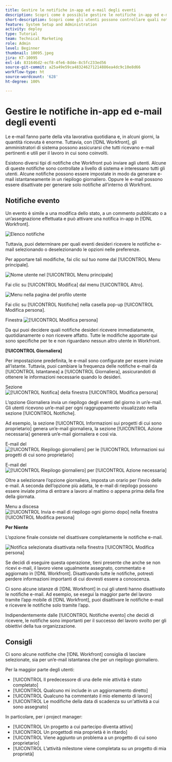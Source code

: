 ```yaml
---
title: Gestire le notifiche in-app ed e-mail degli eventi
description: Scopri come è possibile gestire le notifiche in-app ed e-mail, in modo da ricevere e-mail pertinenti e utili al proprio lavoro.
short-description: Scopri come gli utenti possono controllare quali notifiche in-app ed e-mail ricevono.
feature: System Setup and Administration
activity: deploy
type: Tutorial
team: Technical Marketing
role: Admin
level: Beginner
thumbnail: 10095.jpeg
jira: KT-10095
exl-id: 831646d2-ecf8-4fe6-8d4e-8c5fc233ed56
source-git-commit: a25a49e59ca483246271214886ea4dc9c10e8d66
workflow-type: ht
source-wordcount: '628'
ht-degree: 100%

---
```


# Gestire le notifiche in-app ed e-mail degli eventi

Le e-mail fanno parte della vita lavorativa quotidiana e, in alcuni giorni, la quantità ricevuta è enorme. Tuttavia, con [!DNL Workfront], gli amministratori di sistema possono assicurarsi che tutti ricevano e-mail pertinenti e utili per il lavoro in cui sono coinvolti.

Esistono diversi tipi di notifiche che Workfront può inviare agli utenti. Alcune di queste notifiche sono controllate a livello di sistema e interessano tutti gli utenti. Alcune notifiche possono essere impostate in modo da generare e-mail istantaneamente in un riepilogo giornaliero. Oppure le e-mail possono essere disattivate per generare solo notifiche all’interno di Workfront.

## Notifiche evento

Un evento è simile a una modifica dello stato, a un commento pubblicato o a un’assegnazione effettuata e può attivare una notifica in-app in [!DNL Workfront].

![Elenco notifiche](assets/admin-fund-user-notifications-01.png)

Tuttavia, puoi determinare per quali eventi desideri ricevere le notifiche e-mail selezionando o deselezionando le opzioni nelle preferenze.

Per apportare tali modifiche, fai clic sul tuo nome dal [!UICONTROL Menu principale].

![Nome utente nel [!UICONTROL Menu principale]](assets/admin-fund-user-notifications-02.png)

Fai clic su [!UICONTROL Modifica] dal menu [!UICONTROL Altro].

![Menu nella pagina del profilo utente](assets/admin-fund-user-notifications-03.png)

Fai clic su [!UICONTROL Notifiche] nella casella pop-up [!UICONTROL Modifica persona].

Finestra ![[!UICONTROL Modifica persona]](assets/admin-fund-user-notifications-04.png)

Da qui puoi decidere quali notifiche desideri ricevere immediatamente, quotidianamente o non ricevere affatto. Tutte le modifiche apportate qui sono specifiche per te e non riguardano nessun altro utente in Workfront.

**[!UICONTROL Giornaliera]**

Per impostazione predefinita, le e-mail sono configurate per essere inviate all’istante. Tuttavia, puoi cambiare la frequenza delle notifiche e-mail da [!UICONTROL Istantanea] a [!UICONTROL Giornaliera], assicurandoti di ottenere le informazioni necessarie quando lo desideri.

Sezione ![[!UICONTROL Notifica] della finestra [!UICONTROL Modifica persona]](assets/admin-fund-user-notifications-05.png)

L’opzione Giornaliera invia un riepilogo degli eventi del giorno in un’e-mail. Gli utenti ricevono un’e-mail per ogni raggruppamento visualizzato nella sezione [!UICONTROL Notifiche].

Ad esempio, la sezione [!UICONTROL Informazioni sui progetti di cui sono proprietario] genera un’e-mail giornaliera, la sezione [!UICONTROL Azione necessaria] genererà un’e-mail giornaliera e così via.

E-mail del ![[!UICONTROL Riepilogo giornaliero] per le [!UICONTROL Informazioni sui progetti di cui sono proprietario]](assets/admin-fund-user-notifications-06.png)

E-mail del ![[!UICONTROL Riepilogo giornaliero] per [!UICONTROL Azione necessaria]](assets/admin-fund-user-notifications-07.png)

Oltre a selezionare l’opzione giornaliera, imposta un orario per l’invio delle e-mail. A seconda dell’opzione più adatta, le e-mail di riepilogo possono essere inviate prima di entrare a lavoro al mattino o appena prima della fine della giornata.

Menu a discesa ![[!UICONTROL Invia e-mail di riepilogo ogni giorno dopo] nella finestra [!UICONTROL Modifica persona]](assets/admin-fund-user-notifications-08.png)

**Per Niente**

L’opzione finale consiste nel disattivare completamente le notifiche e-mail.

![Notifica selezionata disattivata nella finestra [!UICONTROL Modifica persona]](assets/admin-fund-user-notifications-09.png)

Se decidi di eseguire questa operazione, tieni presente che anche se non ricevi e-mail, il lavoro viene ugualmente assegnato, commentato e aggiornato in [!DNL Workfront]. Disattivando tutte le notifiche, potresti perdere informazioni importanti di cui dovresti essere a conoscenza.

Ci sono alcune istanze di [!DNL Workfront] in cui gli utenti hanno disattivato le notifiche e-mail. Ad esempio, se esegui la maggior parte del lavoro tramite l’app mobile di [!DNL Workfront], puoi disattivare le notifiche e-mail e ricevere le notifiche solo tramite l’app.

Indipendentemente dalle [!UICONTROL Notifiche evento] che decidi di ricevere, le notifiche sono importanti per il successo del lavoro svolto per gli obiettivi della tua organizzazione.


## Consigli

Ci sono alcune notifiche che [!DNL Workfront] consiglia di lasciare selezionate, sia per un’e-mail istantanea che per un riepilogo giornaliero.

Per la maggior parte degli utenti:

* [!UICONTROL Il predecessore di una delle mie attività è stato completato]
* [!UICONTROL Qualcuno mi include in un aggiornamento diretto]
* [!UICONTROL Qualcuno ha commentato il mio elemento di lavoro]
* [!UICONTROL Le modifiche della data di scadenza su un&#39;attività a cui sono assegnato]


In particolare, per i project manager:

* [!UICONTROL Un progetto a cui partecipo diventa attivo]
* [!UICONTROL Un progettodi mia proprietà è in ritardo]
* [!UICONTROL Viene aggiunto un problema a un progetto di cui sono proprietario]
* [!UICONTROL L’attività milestone viene completata su un progetto di mia proprietà]


<!---
learn more URLs
Email notifications
guide: manage your notifications
--->
